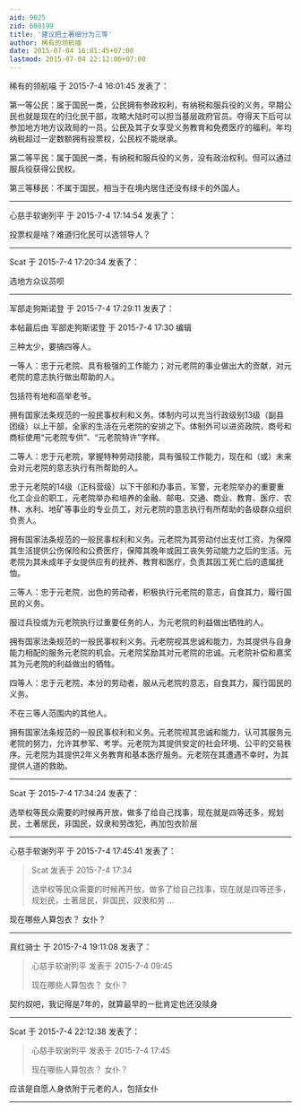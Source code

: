 ```yaml
---
aid: 9025
zid: 600199
title: '建议把土著细分为三等'
author: 稀有的领航喵
date: 2015-07-04 16:01:45+07:00
lastmod: 2015-07-04 22:12:00+07:00
---
```


稀有的领航喵 于 2015-7-4 16:01:45 发表了：

第一等公民：属于国民一类，公民拥有参政权利，有纳税和服兵役的义务，早期公民也就是现在的归化民干部，攻略大陆时可以担当基层政府官员。夺得天下后可以参加地方地方议政局的一员。公民及其子女享受义务教育和免费医疗的福利。年均纳税超过一定数额拥有投票权，公民权不能继承。

第二等平民：属于国民一类，有纳税和服兵役的义务，没有政治权利。但可以通过服兵役获得公民权。

第三等移民：不属于国民，相当于在境内居住还没有绿卡的外国人。

---------

心慈手软谢列平 于 2015-7-4 17:14:54 发表了：

投票权是啥？难道归化民可以选领导人？

---------

Scat 于 2015-7-4 17:20:34 发表了：

选地方众议员呗

---------

军部走狗斯诺登 于 2015-7-4 17:29:11 发表了：

本帖最后由 军部走狗斯诺登 于 2015-7-4 17:30 编辑 

三种太少，要搞四等人。

一等人：忠于元老院、具有极强的工作能力；对元老院的事业做出大的贡献，对元老院的意志执行做出帮助的人。

包括符有地和高举老爷。

拥有国家法条规范的一般民事权利和义务。体制内可以充当行政级别13级（副县团级）以上干部，全家的生活在元老院的安排之下。体制外可以进资政院，商号和商标使用“元老院专供”、“元老院特许”字样。

二等人：忠于元老院，掌握特种劳动技能，具有强较工作能力，现在和（或）未来会对元老院的意志执行有所帮助的人。

忠于元老院的14级（正科营级）以下干部和办事员，军警，元老院举办的重要重化工企业的职工，元老院举办和培养的金融、邮电、交通、商业、教育、医疗、农林、水利、地矿等事业的专业员工，对元老院的意志执行有所帮助的各级群众组织负责人。

拥有国家法条规范的一般民事权利和义务。元老院为其劳动付出支付工资，为保障其生活提供公伤保险和公费医疗，保障其晚年或因工丧失劳动能力之后的生活。元老院为其未成年子女提供应有的抚养、教育和医疗，负责其因工死亡后的遗属抚恤。

三等人：忠于元老院，出色的劳动者，积极执行元老院的意志，自食其力，履行国民的义务。

服过兵役或为元老院执行过重要任务的人，为元老院的利益做出牺牲的人。

拥有国家法条规范的一般民事权利义务。元老院视其忠诚和能力，为其提供与自身能力相配的服务元老院的机会。元老院奖励其对元老院的忠诚。元老院补偿和嘉奖其为元老院的利益做出的牺牲。

四等人：忠于元老院，本分的劳动者，服从元老院的意志，自食其力，履行国民的义务。

不在三等人范围内的其他人。

拥有国家法条规范的一般民事权利和义务。元老院视其忠诚和能力，认可其服务元老院的努力，允许其参军、考学。元老院为其提供安定的社会环境、公平的交易秩序。元老院为其提供2年义务教育和基本医疗服务。元老院在其遭遇不幸时，为其提供人道的救助。

---------

Scat 于 2015-7-4 17:34:24 发表了：

选举权等民众需要的时候再开放，做多了给自己找事，现在就是四等还多，规划民，土著居民，非国民，奴隶和劳改犯，再加包衣阶层

---------

心慈手软谢列平 于 2015-7-4 17:45:41 发表了：

> Scat 发表于 2015-7-4 17:34
> 
> 选举权等民众需要的时候再开放，做多了给自己找事，现在就是四等还多，规划民，土著居民，非国民，奴隶和劳 ...



现在哪些人算包衣？ 女仆？

---------

真红骑士 于 2015-7-4 19:11:08 发表了：

> 心慈手软谢列平 发表于 2015-7-4 09:45
> 
> 现在哪些人算包衣？ 女仆？



契约奴吧，我记得是7年的，就算最早的一批肯定也还没赎身

---------

Scat 于 2015-7-4 22:12:38 发表了：

> 心慈手软谢列平 发表于 2015-7-4 17:45
> 
> 现在哪些人算包衣？ 女仆？



应该是自愿人身依附于元老的人，包括女仆

---------

